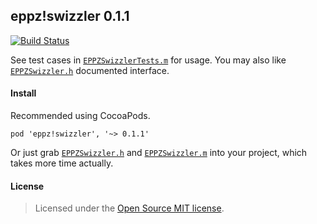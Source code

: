 ## eppz!swizzler 0.1.1
[![Build Status](https://travis-ci.org/eppz/eppz.swizzler.png?branch=master)](https://travis-ci.org/eppz/eppz.swizzler)

See test cases in [`EPPZSwizzlerTests.m`](https://github.com/eppz/eppz.swizzler/blob/master/eppz!swizzlerTests/EPPZSwizzlerTests.m) for usage. You may also like [`EPPZSwizzler.h`](https://github.com/eppz/eppz.swizzler/blob/master/eppz!swizzler/EPPZSwizzler.h) documented interface.

#### Install

Recommended using CocoaPods.
```
pod 'eppz!swizzler', '~> 0.1.1'
```

Or just grab [`EPPZSwizzler.h`](https://github.com/eppz/eppz.swizzler/blob/master/eppz!swizzler/EPPZSwizzler.h) and [`EPPZSwizzler.m`](https://github.com/eppz/eppz.swizzler/blob/master/eppz!swizzler/EPPZSwizzler.m) into your project, which takes more time actually.

#### License
> Licensed under the [Open Source MIT license](http://en.wikipedia.org/wiki/MIT_License).
